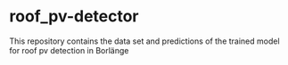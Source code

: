 # roof_pv-detector
This repository contains the data set and predictions of the trained model for roof pv detection in Borlänge
